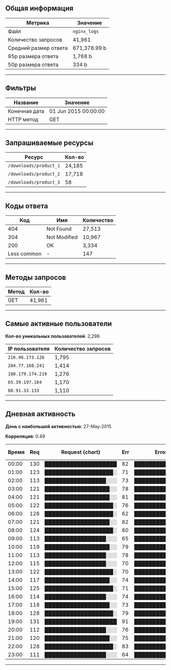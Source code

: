 ## Общая информация

 | Метрика | Значение | 
 | --- | --- | 
 | Файл | `nginx_logs` | 
 | Количество запросов | 41,961 | 
 | Средний размер ответа | 671,378.99 b | 
 | 95p размера ответа | 1,768 b | 
 | 50p размера ответа | 334 b | 
---
## Фильтры

 | Название | Значение | 
 | --- | --- | 
 | Конечная дата | 01 Jun 2015 00:00:00 | 
 | HTTP метод | GET | 
---
## Запрашиваемые ресурсы

 | Ресурс | Кол-во | 
 | --- | --- | 
 | `/downloads/product_1` | 24,185 | 
 | `/downloads/product_2` | 17,718 | 
 | `/downloads/product_3` | 58 | 
---
## Коды ответа

 | Код | Имя | Количество | 
 | --- | --- | --- | 
 | 404 | Not Found | 27,513 | 
 | 304 | Not Modified | 10,967 | 
 | 200 | OK | 3,334 | 
 | Less common | - | 147 | 
---
## Методы запросов

 | Метод | Кол-во | 
 | --- | --- | 
 | GET | 41,961 | 
---
## Самые активные пользователи

**Кол-во уникальных пользователей**: 2,298

 | IP пользователя | Количество запросов | 
 | --- | --- | 
 | `216.46.173.126` | 1,795 | 
 | `204.77.168.241` | 1,414 | 
 | `180.179.174.219` | 1,276 | 
 | `65.39.197.164` | 1,170 | 
 | `80.91.33.133` | 1,110 | 
---
## Дневная активность

**День с наибольшей активностью**: 27-May-2015

**Корреляция**: 0.49

 | Время | Req | Request (chart) | Err | Error (chart) | Err (%) | 
 | --- | --- | --- | --- | --- | --- | 
 | 00:00 | 130 | ████████████████████ | 82 | ████████████░░░░░░░░ | 63% | 
 | 01:00 | 123 | ███████████████████░ | 71 | ███████████░░░░░░░░░ | 57% | 
 | 02:00 | 113 | █████████████████░░░ | 73 | ███████████░░░░░░░░░ | 64% | 
 | 03:00 | 121 | ██████████████████░░ | 78 | ████████████░░░░░░░░ | 64% | 
 | 04:00 | 121 | ██████████████████░░ | 81 | ████████████░░░░░░░░ | 66% | 
 | 05:00 | 122 | ███████████████████░ | 76 | ████████████░░░░░░░░ | 62% | 
 | 06:00 | 126 | ███████████████████░ | 62 | █████████░░░░░░░░░░░ | 49% | 
 | 07:00 | 121 | ██████████████████░░ | 82 | ████████████░░░░░░░░ | 67% | 
 | 08:00 | 124 | ███████████████████░ | 80 | ████████████░░░░░░░░ | 64% | 
 | 09:00 | 113 | █████████████████░░░ | 65 | ██████████░░░░░░░░░░ | 57% | 
 | 10:00 | 119 | ██████████████████░░ | 79 | ████████████░░░░░░░░ | 66% | 
 | 11:00 | 113 | █████████████████░░░ | 78 | ████████████░░░░░░░░ | 69% | 
 | 12:00 | 115 | █████████████████░░░ | 70 | ███████████░░░░░░░░░ | 60% | 
 | 13:00 | 122 | ███████████████████░ | 70 | ███████████░░░░░░░░░ | 57% | 
 | 14:00 | 117 | ██████████████████░░ | 74 | ███████████░░░░░░░░░ | 63% | 
 | 15:00 | 125 | ███████████████████░ | 71 | ███████████░░░░░░░░░ | 56% | 
 | 16:00 | 114 | █████████████████░░░ | 74 | ███████████░░░░░░░░░ | 64% | 
 | 17:00 | 118 | ██████████████████░░ | 73 | ███████████░░░░░░░░░ | 61% | 
 | 18:00 | 128 | ███████████████████░ | 79 | ████████████░░░░░░░░ | 61% | 
 | 19:00 | 131 | ████████████████████ | 91 | ██████████████░░░░░░ | 69% | 
 | 20:00 | 112 | █████████████████░░░ | 76 | ████████████░░░░░░░░ | 67% | 
 | 21:00 | 120 | ██████████████████░░ | 75 | ███████████░░░░░░░░░ | 62% | 
 | 22:00 | 128 | ███████████████████░ | 83 | █████████████░░░░░░░ | 64% | 
 | 23:00 | 111 | █████████████████░░░ | 64 | ██████████░░░░░░░░░░ | 57% | 
---
